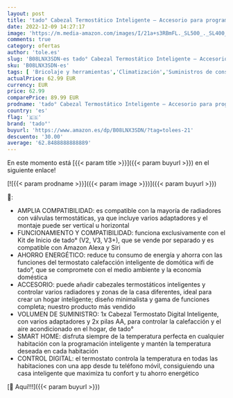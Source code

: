 ```yaml
---
layout: post
title: 'tado° Cabezal Termostático Inteligente – Accesorio para programador de calefacción wifi  para termostato inteligente  fácil instalación  compatible con Alexa  Siri y Asistente de Google'
date: 2022-12-09 14:27:17
image: 'https://m.media-amazon.com/images/I/21a+s3RBmFL._SL500_._SL400_.jpg'
comments: true
category: ofertas
author: 'tole.es'
slug: 'B08LNX3SDN-es tado° Cabezal Termostático Inteligente – Accesorio para...'
sku: 'B08LNX3SDN-es'
tags: [ 'Bricolaje y herramientas','Climatización','Suministros de construcción','Termostatos','Termostatos y accesorios','alexa','tado°','🇪🇸', ]
actualPrice: 62.99 EUR
currency: EUR
price: 62.99
comparePrice: 89.99 EUR
prodname: 'tado° Cabezal Termostático Inteligente – Accesorio para programador de calefacción wifi  para termostato inteligente  fácil instalación  compatible con Alexa  Siri y Asistente de Google'
country: 'es'
flag: '🇪🇸'
brand: 'tado°'
buyurl: 'https://www.amazon.es/dp/B08LNX3SDN/?tag=tolees-21'
descuento: '30.00'
average: '62.8488888888889'
---
```


En este momento está [{{< param title >}}]({{< param buyurl >}}) en el siguiente enlace!

[![{{< param prodname >}}]({{< param image >}})]({{< param buyurl >}})

🔎:

- AMPLIA COMPATIBILIDAD: es compatible con la mayoría de radiadores con válvulas termostáticas, ya que incluye varios adaptadores y el montaje puede ser vertical u horizontal
- FUNCIONAMIENTO Y COMPATIBILIDAD: funciona exclusivamente con el Kit de Inicio de tado° (V2, V3, V3+), que se vende por separado y es compatible con Amazon Alexa y Siri
- AHORRO ENERGÉTICO: reduce tu consumo de energía y ahorra con las funciones del termostato calefacción inteligente de domótica wifi de tado°, que se compromete con el medio ambiente y la economía doméstica
- ACCESORIO: puede añadir cabezales termostáticos inteligentes y controlar varios radiadores y zonas de la casa diferentes, ideal para crear un hogar inteligente; diseño minimalista y gama de funciones completa; nuestro producto más vendido
- VOLUMEN DE SUMINISTRO: 1x Cabezal Termostato Digital Inteligente, con varios adaptadores y 2x pilas AA, para controlar la calefacción y el aire acondicionado en el hogar, de tado°
- SMART HOME: disfruta siempre de la temperatura perfecta en cualquier habitación con la programación inteligente y mantén la temperatura deseada en cada habitación
- CONTROL DIGITAL: el termostato controla la temperatura en todas las habitaciones con una app desde tu teléfono móvil, consiguiendo una casa inteligente que maximiza tu confort y tu ahorro energético

[🛒 Aquí!!!]({{< param buyurl >}})
